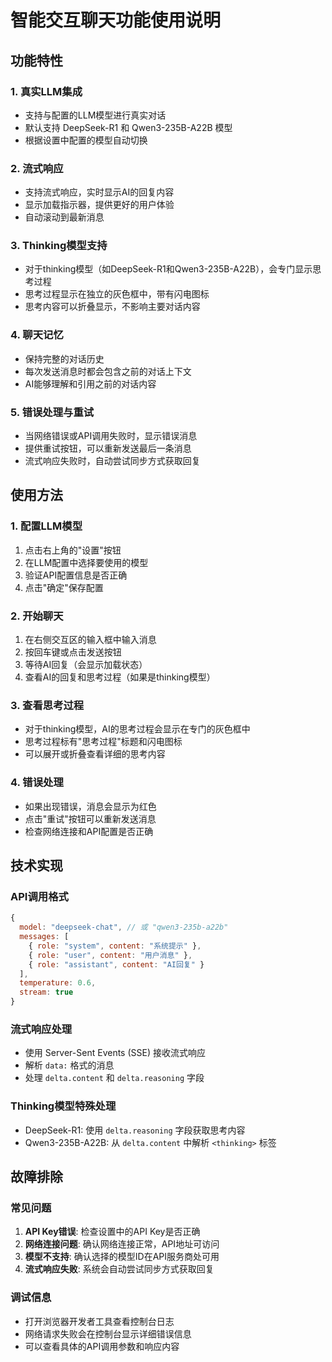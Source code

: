 # 智能交互聊天功能使用说明

## 功能特性

### 1. 真实LLM集成
- 支持与配置的LLM模型进行真实对话
- 默认支持 DeepSeek-R1 和 Qwen3-235B-A22B 模型
- 根据设置中配置的模型自动切换

### 2. 流式响应
- 支持流式响应，实时显示AI的回复内容
- 显示加载指示器，提供更好的用户体验
- 自动滚动到最新消息

### 3. Thinking模型支持
- 对于thinking模型（如DeepSeek-R1和Qwen3-235B-A22B），会专门显示思考过程
- 思考过程显示在独立的灰色框中，带有闪电图标
- 思考内容可以折叠显示，不影响主要对话内容

### 4. 聊天记忆
- 保持完整的对话历史
- 每次发送消息时都会包含之前的对话上下文
- AI能够理解和引用之前的对话内容

### 5. 错误处理与重试
- 当网络错误或API调用失败时，显示错误消息
- 提供重试按钮，可以重新发送最后一条消息
- 流式响应失败时，自动尝试同步方式获取回复

## 使用方法

### 1. 配置LLM模型
1. 点击右上角的"设置"按钮
2. 在LLM配置中选择要使用的模型
3. 验证API配置信息是否正确
4. 点击"确定"保存配置

### 2. 开始聊天
1. 在右侧交互区的输入框中输入消息
2. 按回车键或点击发送按钮
3. 等待AI回复（会显示加载状态）
4. 查看AI的回复和思考过程（如果是thinking模型）

### 3. 查看思考过程
- 对于thinking模型，AI的思考过程会显示在专门的灰色框中
- 思考过程标有"思考过程"标题和闪电图标
- 可以展开或折叠查看详细的思考内容

### 4. 错误处理
- 如果出现错误，消息会显示为红色
- 点击"重试"按钮可以重新发送消息
- 检查网络连接和API配置是否正确

## 技术实现

### API调用格式
```javascript
{
  model: "deepseek-chat", // 或 "qwen3-235b-a22b"
  messages: [
    { role: "system", content: "系统提示" },
    { role: "user", content: "用户消息" },
    { role: "assistant", content: "AI回复" }
  ],
  temperature: 0.6,
  stream: true
}
```

### 流式响应处理
- 使用 Server-Sent Events (SSE) 接收流式响应
- 解析 `data:` 格式的消息
- 处理 `delta.content` 和 `delta.reasoning` 字段

### Thinking模型特殊处理
- DeepSeek-R1: 使用 `delta.reasoning` 字段获取思考内容
- Qwen3-235B-A22B: 从 `delta.content` 中解析 `<thinking>` 标签

## 故障排除

### 常见问题
1. **API Key错误**: 检查设置中的API Key是否正确
2. **网络连接问题**: 确认网络连接正常，API地址可访问
3. **模型不支持**: 确认选择的模型ID在API服务商处可用
4. **流式响应失败**: 系统会自动尝试同步方式获取回复

### 调试信息
- 打开浏览器开发者工具查看控制台日志
- 网络请求失败会在控制台显示详细错误信息
- 可以查看具体的API调用参数和响应内容 